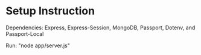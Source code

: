 # Setup Instruction

Dependencies: Express, Express-Session, MongoDB, Passport, Dotenv, and Passport-Local

Run: "node app/server.js"